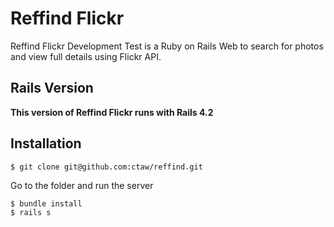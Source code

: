 # Reffind Flickr

Reffind Flickr Development Test is a Ruby on Rails Web to search for photos and view full details using Flickr API.

## Rails Version

**This version of Reffind Flickr runs with Rails 4.2**


## Installation
```shell
$ git clone git@github.com:ctaw/reffind.git
```

Go to the folder and run the server

```shell
$ bundle install
$ rails s
```

